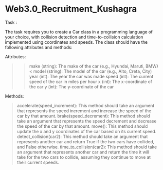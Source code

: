 # Web3.0_Recruitment_Kushagra

Task :

The task requires you to create a Car class in a programming language of your choice, with collision detection and time-to-collision calculation implemented using coordinates and speeds. The class should have the following attributes and methods:


Attributes:
> >make (string): The make of the car (e.g., Hyundai, Maruti, BMW) <
> >model (string): The model of the car (e.g., Alto, Creta, City)
> >year (int): The year the car was made
> >speed (int): The current speed of the car in miles per hour
> x (int): The x-coordinate of the car
> y (int): The y-coordinate of the car

Methods:
> accelerate(speed_increment): 
     This method should take an argument that represents the speed increment and increase the speed of the car by that amount.
> brake(speed_decrement): 
     This method should take an argument that represents the speed decrement and decrease the speed of the car by that amount.
> move(): 
     This method should update the x and y coordinates of the car based on its current speed.
> detect_collision(car2): 
     This method should take an argument that represents another car and return True if the two cars have collided, and False otherwise.
> time_to_collision(car2): 
     This method should take an argument that represents another car and return the time it will take for the two cars to collide, assuming they continue to move at their current speeds.
